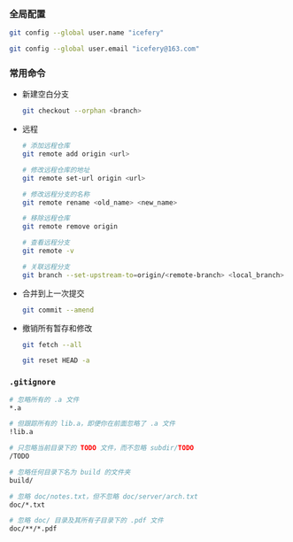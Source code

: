 ### 全局配置

```bash
git config --global user.name "icefery"

git config --global user.email "icefery@163.com"
```

### 常用命令

- 新建空白分支

  ```bash
  git checkout --orphan <branch>
  ```

- 远程

  ```bash
  # 添加远程仓库
  git remote add origin <url>

  # 修改远程仓库的地址
  git remote set-url origin <url>

  # 修改远程分支的名称
  git remote rename <old_name> <new_name>

  # 移除远程仓库
  git remote remove origin

  # 查看远程分支
  git remote -v

  # 关联远程分支
  git branch --set-upstream-to=origin/<remote-branch> <local_branch>
  ```

- 合并到上一次提交

  ```bash
  git commit --amend
  ```

- 撤销所有暂存和修改

  ```bash
  git fetch --all

  git reset HEAD -a
  ```

### `.gitignore`

```bash
# 忽略所有的 .a 文件
*.a

# 但跟踪所有的 lib.a，即便你在前面忽略了 .a 文件
!lib.a

# 只忽略当前目录下的 TODO 文件，而不忽略 subdir/TODO
/TODO

# 忽略任何目录下名为 build 的文件夹
build/

# 忽略 doc/notes.txt，但不忽略 doc/server/arch.txt
doc/*.txt

# 忽略 doc/ 目录及其所有子目录下的 .pdf 文件
doc/**/*.pdf
```
